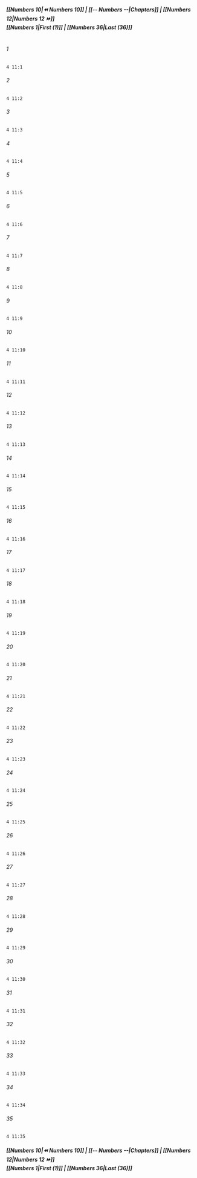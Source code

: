 
##### **[[Numbers 10|⏪ Numbers 10]] | [[-- Numbers --|Chapters]] | [[Numbers 12|Numbers 12 ⏩]]**<br>**[[Numbers 1|First (1)]] | [[Numbers 36|Last (36)]]**<br><br>

###### 1
``` verse
4 11:1
```
###### 2
``` verse
4 11:2
```
###### 3
``` verse
4 11:3
```
###### 4
``` verse
4 11:4
```
###### 5
``` verse
4 11:5
```
###### 6
``` verse
4 11:6
```
###### 7
``` verse
4 11:7
```
###### 8
``` verse
4 11:8
```
###### 9
``` verse
4 11:9
```
###### 10
``` verse
4 11:10
```
###### 11
``` verse
4 11:11
```
###### 12
``` verse
4 11:12
```
###### 13
``` verse
4 11:13
```
###### 14
``` verse
4 11:14
```
###### 15
``` verse
4 11:15
```
###### 16
``` verse
4 11:16
```
###### 17
``` verse
4 11:17
```
###### 18
``` verse
4 11:18
```
###### 19
``` verse
4 11:19
```
###### 20
``` verse
4 11:20
```
###### 21
``` verse
4 11:21
```
###### 22
``` verse
4 11:22
```
###### 23
``` verse
4 11:23
```
###### 24
``` verse
4 11:24
```
###### 25
``` verse
4 11:25
```
###### 26
``` verse
4 11:26
```
###### 27
``` verse
4 11:27
```
###### 28
``` verse
4 11:28
```
###### 29
``` verse
4 11:29
```
###### 30
``` verse
4 11:30
```
###### 31
``` verse
4 11:31
```
###### 32
``` verse
4 11:32
```
###### 33
``` verse
4 11:33
```
###### 34
``` verse
4 11:34
```
###### 35
``` verse
4 11:35
```

##### **[[Numbers 10|⏪ Numbers 10]] | [[-- Numbers --|Chapters]] | [[Numbers 12|Numbers 12 ⏩]]**<br>**[[Numbers 1|First (1)]] | [[Numbers 36|Last (36)]]**
